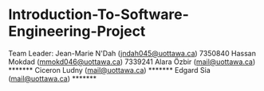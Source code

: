 # Introduction-To-Software-Engineering-Project

Team Leader: Jean-Marie N'Dah    (jndah045@uottawa.ca) 7350840 
                        Hassan Mokdad   (mmokd046@uottawa.ca) 7339241
                       Alara Özbir    (mail@uottawa.ca) *******
                        Ciceron Ludny (mail@uottawa.ca) *******
                        Edgard Sia (mail@uottawa.ca) *******
